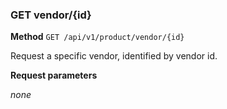 ### GET vendor/{id} ###

**Method** `GET /api/v1/product/vendor/{id}`

Request a specific vendor, identified by vendor id.

**Request parameters**

*none*
